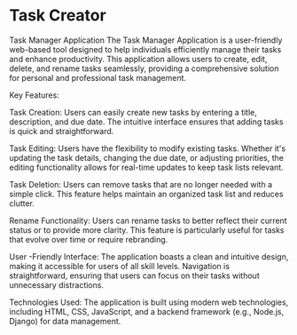 # Task Creator
Task Manager Application
The Task Manager Application is a user-friendly web-based tool designed to help individuals efficiently manage their tasks and enhance productivity. This application allows users to create, edit, delete, and rename tasks seamlessly, providing a comprehensive solution for personal and professional task management.

Key Features:

Task Creation: Users can easily create new tasks by entering a title, description, and due date. The intuitive interface ensures that adding tasks is quick and straightforward.

Task Editing: Users have the flexibility to modify existing tasks. Whether it's updating the task details, changing the due date, or adjusting priorities, the editing functionality allows for real-time updates to keep task lists relevant.

Task Deletion: Users can remove tasks that are no longer needed with a simple click. This feature helps maintain an organized task list and reduces clutter.

Rename Functionality: Users can rename tasks to better reflect their current status or to provide more clarity. This feature is particularly useful for tasks that evolve over time or require rebranding.

User -Friendly Interface: The application boasts a clean and intuitive design, making it accessible for users of all skill levels. Navigation is straightforward, ensuring that users can focus on their tasks without unnecessary distractions.

Technologies Used: The application is built using modern web technologies, including HTML, CSS, JavaScript, and a backend framework (e.g., Node.js, Django) for data management.
